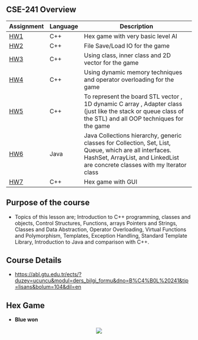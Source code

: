 ## CSE-241 Overview
Assignment  | Language | Description
------------- | ------------- | ------------- 
[HW1](https://github.com/okantorun/CSE-241-Object-Oriented-Programming/tree/main/HW1)  | C++ | Hex game with very basic level AI
[HW2](https://github.com/okantorun/CSE-241-Object-Oriented-Programming/tree/main/HW2)  | C++ | File Save/Load IO for the game
[HW3](https://github.com/okantorun/CSE-241-Object-Oriented-Programming/tree/main/HW3)  | C++ | Using class, inner class and 2D vector for the game
[HW4](https://github.com/okantorun/CSE-241-Object-Oriented-Programming/tree/main/HW4)  | C++ | Using dynamic memory techniques and operator overloading for the game
[HW5](https://github.com/okantorun/CSE-241-Object-Oriented-Programming/tree/main/HW5)  | C++ | To represent the board STL vector , 1D dynamic C array , Adapter class (just like the stack or queue class of the STL)  and all OOP techniques for the game
[HW6](https://github.com/okantorun/CSE-241-Object-Oriented-Programming/tree/main/HW6)  | Java | Java Collections hierarchy, generic classes for Collection, Set, List, Queue, which are all interfaces. HashSet, ArrayList, and LinkedList are concrete classes with my Iterator class
[HW7](https://github.com/okantorun/CSE-241-Object-Oriented-Programming/tree/main/HW7)  | C++ | Hex game with GUI

## Purpose of the course
- Topics of this lesson are; Introduction to C++ programming, classes and objects, Control Structures, Functions, arrays Pointers and Strings, Classes and Data Abstraction, Operator Overloading, Virtual Functions and Polymorphism, Templates, Exception Handling, Standard Template Library, Introduction to Java and comparison with C++.
## Course Details
- https://abl.gtu.edu.tr/ects/?duzey=ucuncu&modul=ders_bilgi_formu&dno=B%C4%B0L%20241&tip=lisans&bolum=104&dil=en

## Hex Game
- __Blue won__
<p align="center">
  <img src="https://upload.wikimedia.org/wikipedia/commons/3/38/Hex-board-11x11-%282%29.jpg">
</p>


